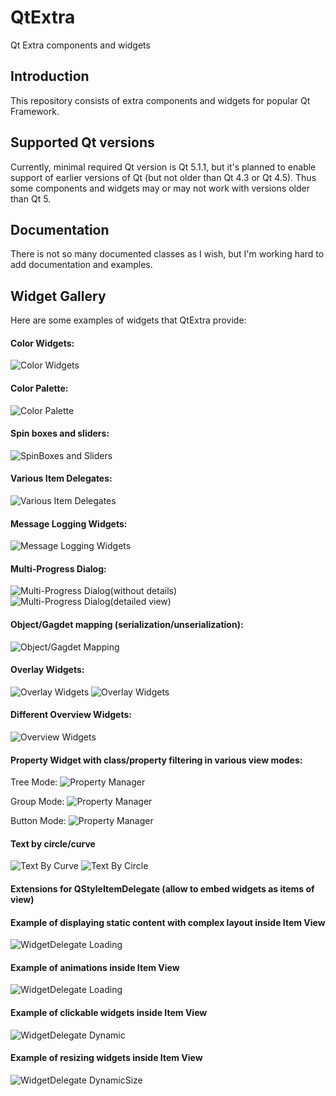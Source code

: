 # QtExtra
Qt Extra components and widgets

## Introduction
This repository consists of extra components and widgets for popular Qt Framework.

## Supported Qt versions
Currently, minimal required Qt version is Qt 5.1.1, but it's planned to enable support of earlier versions of Qt (but not older than Qt 4.3 or Qt 4.5). 
Thus some components and widgets may or may not work with versions older than Qt 5.

## Documentation
There is not so many documented classes as I wish, but I'm working hard to add documentation and examples.

## Widget Gallery
Here are some examples of widgets that QtExtra provide:

#### Color Widgets:
![Color Widgets](https://github.com/progzdeveloper/QtExtra/blob/master/documentation/images/color_widgets.png)

#### Color Palette:
![Color Palette](https://github.com/progzdeveloper/QtExtra/blob/master/documentation/images/color_palette.png)

#### Spin boxes and sliders:
![SpinBoxes and Sliders](https://github.com/progzdeveloper/QtExtra/blob/master/documentation/images/spinboxes.png)

#### Various Item Delegates:
![Various Item Delegates](https://github.com/progzdeveloper/QtExtra/blob/master/documentation/images/item_delegates(1).png)

#### Message Logging Widgets:
![Message Logging Widgets](https://github.com/progzdeveloper/QtExtra/blob/master/documentation/images/message_log.png)

#### Multi-Progress Dialog:
![Multi-Progress Dialog(without details)](https://github.com/progzdeveloper/QtExtra/blob/master/documentation/images/multiprogress.png)
![Multi-Progress Dialog(detailed view)](https://github.com/progzdeveloper/QtExtra/blob/master/documentation/images/multiprogress_detailed.png)

#### Object/Gagdet mapping (serialization/unserialization):
![Object/Gagdet Mapping](https://github.com/progzdeveloper/QtExtra/blob/master/documentation/images/object_mapper.png)

#### Overlay Widgets:
![Overlay Widgets](https://github.com/progzdeveloper/QtExtra/blob/master/documentation/images/overlay(1).png)
![Overlay Widgets](https://github.com/progzdeveloper/QtExtra/blob/master/documentation/images/overlay(2).png)


#### Different Overview Widgets:
![Overview Widgets](https://github.com/progzdeveloper/QtExtra/blob/master/documentation/images/overview.png)


#### Property Widget with class/property filtering in various view modes:
Tree Mode:
![Property Manager](https://github.com/progzdeveloper/QtExtra/blob/master/documentation/images/property_widget_tree.png)

Group Mode:
![Property Manager](https://github.com/progzdeveloper/QtExtra/blob/master/documentation/images/property_widget_group.png)

Button Mode:
![Property Manager](https://github.com/progzdeveloper/QtExtra/blob/master/documentation/images/property_widget_buttons.png)

#### Text by circle/curve
![Text By Curve](https://github.com/progzdeveloper/QtExtra/blob/master/documentation/images/text_by_circle.png)
![Text By Circle](https://github.com/progzdeveloper/QtExtra/blob/master/documentation/images/text_by_curve.png)


#### Extensions for QStyleItemDelegate (allow to embed widgets as items of view)

#### Example of displaying static content with complex layout inside Item View
![WidgetDelegate Loading](https://github.com/progzdeveloper/QtExtra/blob/master/documentation/images/WidgetItemDelegateStatic.png)

#### Example of animations inside Item View
![WidgetDelegate Loading](https://github.com/progzdeveloper/QtExtra/blob/master/documentation/images/WidgetDelegateLoading.png)

#### Example of clickable widgets inside Item View
![WidgetDelegate Dynamic](https://github.com/progzdeveloper/QtExtra/blob/master/documentation/images/WidgetItemDelegateLoaded.png)

#### Example of resizing widgets inside Item View
![WidgetDelegate DynamicSize](https://github.com/progzdeveloper/QtExtra/blob/master/documentation/images/WidgetItemDelegateSize.png)



